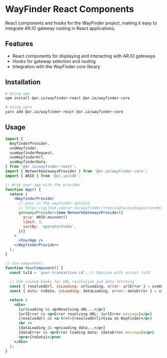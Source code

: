 # WayFinder React Components

React components and hooks for the WayFinder project, making it easy to integrate AR.IO gateway routing in React applications.

## Features

- React components for displaying and interacting with AR.IO gateways
- Hooks for gateway selection and routing
- Integration with the WayFinder core library

## Installation

```bash
# Using npm
npm install @ar.io/wayfinder-react @ar.io/wayfinder-core

# Using yarn
yarn add @ar.io/wayfinder-react @ar.io/wayfinder-core
```

## Usage

```jsx
import {
  WayfinderProvider,
  useWayfinder,
  useWayfinderRequest,
  useWayfinderUrl,
  useWayfinderData,
} from '@ar.io/wayfinder-react';
import { NetworkGatewaysProvider } from '@ar.io/wayfinder-core';
import { ARIO } from '@ar.io/sdk';

// Wrap your app with the provider
function App() {
  return (
    <WayfinderProvider
      // pass in the wayfinder options
      // https://github.com/ar-io/wayfinder/tree/alpha/packages/core#custom-configuration
      gatewaysProvider={new NetworkGatewaysProvider({ 
        ario: ARIO.mainnet() 
        limit: 3,
        sortBy: 'operatorStake',
      })}
    >
      <YourApp />
    </WayfinderProvider>
  );
}

// Use components
function YourComponent() {
  const txId = 'your-transaction-id'; // Replace with actual txId
  
  // Use custom hooks for URL resolution and data fetching
  const { resolvedUrl, isLoading: urlLoading, error: urlError } = useWayfinderUrl({ url: `ar://${txId}` });
  const { data: txData, isLoading: dataLoading, error: dataError } = useWayfinderData({ url: `ar://${txId}` });

  return (
    <div>
      {urlLoading && <p>Resolving URL...</p>}
      {urlError && <p>Error resolving URL: {urlError.message}</p>}
      {resolvedUrl && <a href={resolvedUrl}>View on WayFinder</a>}
      <br />
      {dataLoading && <p>Loading data...</p>}
      {dataError && <p>Error loading data: {dataError.message}</p>}
      <pre>{txData}</pre>
    </div>
  );
}
```
